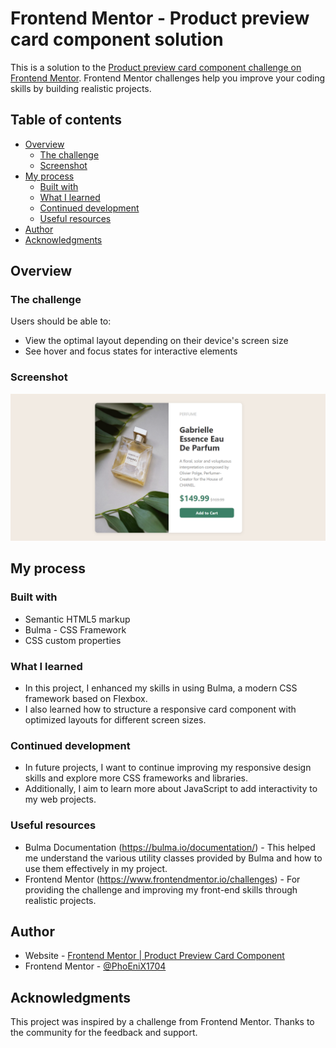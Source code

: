 # Frontend Mentor - Product preview card component solution

This is a solution to the [Product preview card component challenge on Frontend Mentor](https://www.frontendmentor.io/challenges/product-preview-card-component-GO7UmttRfa). Frontend Mentor challenges help you improve your coding skills by building realistic projects. 

## Table of contents

- [Overview](#overview)
  - [The challenge](#the-challenge)
  - [Screenshot](#screenshot)
- [My process](#my-process)
  - [Built with](#built-with)
  - [What I learned](#what-i-learned)
  - [Continued development](#continued-development)
  - [Useful resources](#useful-resources)
- [Author](#author)
- [Acknowledgments](#acknowledgments)

## Overview

### The challenge

Users should be able to:

- View the optimal layout depending on their device's screen size
- See hover and focus states for interactive elements

### Screenshot

![](./photo.png)

## My process

### Built with

- Semantic HTML5 markup
- Bulma - CSS Framework
- CSS custom properties

### What I learned

- In this project, I enhanced my skills in using Bulma, a modern CSS framework based on Flexbox. 
- I also learned how to structure a responsive card component with optimized layouts for different screen sizes.

### Continued development

- In future projects, I want to continue improving my responsive design skills and explore more CSS frameworks and libraries. 
- Additionally, I aim to learn more about JavaScript to add interactivity to my web projects.

### Useful resources

- Bulma Documentation (https://bulma.io/documentation/) - This helped me understand the various utility classes provided by Bulma and how to use them effectively in my project.
- Frontend Mentor (https://www.frontendmentor.io/challenges) - For providing the challenge and improving my front-end skills through realistic projects.

## Author

- Website - [Frontend Mentor | Product Preview Card Component](http://127.0.0.1:5500/product-preview-card-component-main/index.html)
- Frontend Mentor - [@PhoEniX1704](https://www.frontendmentor.io/profile/PhoEniX1704)

## Acknowledgments

This project was inspired by a challenge from Frontend Mentor. Thanks to the community for the feedback and support.
